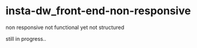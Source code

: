 # insta-dw_front-end-non-responsive
non responsive
not functional yet
not structured


still in progress..
